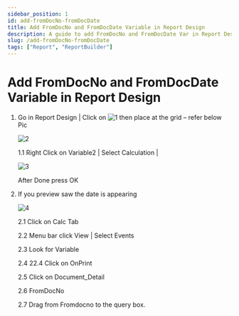 ```yaml
---
sidebar_position: 1
id: add-fromDocNo-fromDocDate
title: Add FromDocNo and FromDocDate Variable in Report Design
description: A guide to add FromDocNo and FromDocDate Var in Report Design
slug: /add-fromDocNo-fromDocDate
tags: ["Report", "ReportBuilder"]
---
```


# Add FromDocNo and FromDocDate Variable in Report Design
1. Go in Report Design | Click on ![1](/img/report/add-fromDocNo-fromDocDate/1.png) then place at the grid – refer below Pic
   
   ![2](/img/report/add-fromDocNo-fromDocDate/2.png)

   1.1 Right Click on Variable2 | Select Calculation | 

   ![3](/img/report/add-fromDocNo-fromDocDate/3.png)

   After Done press OK

2. If you preview saw the date is appearing

   ![4](/img/report/add-fromDocNo-fromDocDate/4.png)

   2.1 Click on Calc Tab

   2.2 Menu bar click View | Select Events

   2.3 Look for Variable

   2.4 22.4 Click on OnPrint

   2.5 Click on Document_Detail

   2.6 FromDocNo

   2.7 Drag from Fromdocno to the query box.
